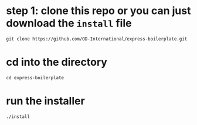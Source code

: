 # step 1: clone this repo or you can just download the `install` file
`git clone https://github.com/OD-International/express-boilerplate.git`

# cd into the directory
`cd express-boilerplate`

# run the installer
`./install`